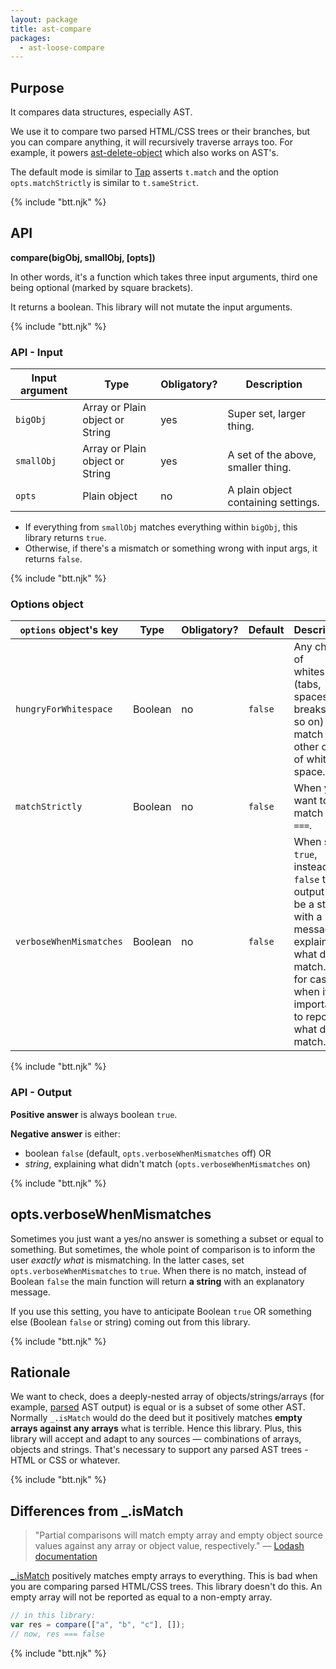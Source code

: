 ```yaml
---
layout: package
title: ast-compare
packages:
  - ast-loose-compare
---
```


## Purpose

It compares data structures, especially AST.

We use it to compare two parsed HTML/CSS trees or their branches, but you can compare anything, it will recursively traverse arrays too. For example, it powers [ast-delete-object](/os/ast-delete-object/) which also works on AST's.

The default mode is similar to [Tap](https://node-tap.org/) asserts `t.match` and the option `opts.matchStrictly` is similar to `t.sameStrict`.

{% include "btt.njk" %}

## API

**compare(bigObj, smallObj, \[opts])**

In other words, it's a function which takes three input arguments, third one being optional (marked by square brackets).

It returns a boolean. This library will not mutate the input arguments.

{% include "btt.njk" %}

### API - Input

| Input argument | Type                            | Obligatory? | Description                         |
| -------------- | ------------------------------- | ----------- | ----------------------------------- |
| `bigObj`       | Array or Plain object or String | yes         | Super set, larger thing.            |
| `smallObj`     | Array or Plain object or String | yes         | A set of the above, smaller thing.  |
| `opts`         | Plain object                    | no          | A plain object containing settings. |

- If everything from `smallObj` matches everything within `bigObj`, this library returns `true`.
- Otherwise, if there's a mismatch or something wrong with input args, it returns `false`.

{% include "btt.njk" %}

### Options object

| `options` object's key  | Type    | Obligatory? | Default | Description                                                                                                                                                                     |
| ----------------------- | ------- | ----------- | ------- | ------------------------------------------------------------------------------------------------------------------------------------------------------------------------------- |
| `hungryForWhitespace`   | Boolean | no          | `false` | Any chunk of whitespace (tabs, spaces, line breaks and so on) will match any other chunk of white space.                                                                        |
| `matchStrictly`         | Boolean | no          | `false` | When you want to match like `===`.                                                                                                                                              |
| `verboseWhenMismatches` | Boolean | no          | `false` | When set to `true`, instead of `false` the output will be a string with a message explaining what didn't match. It's for cases when it's important to report what didn't match. |

{% include "btt.njk" %}

### API - Output

**Positive answer** is always boolean `true`.

**Negative answer** is either:

 - boolean `false` (default, `opts.verboseWhenMismatches` off) OR
 - _string_, explaining what didn't match (`opts.verboseWhenMismatches` on)

{% include "btt.njk" %}

## opts.verboseWhenMismatches

Sometimes you just want a yes/no answer is something a subset or equal to something. But sometimes, the whole point of comparison is to inform the user _exactly what_ is mismatching. In the latter cases, set `opts.verboseWhenMismatches` to `true`. When there is no match, instead of Boolean `false` the main function will return **a string** with an explanatory message.

If you use this setting, you have to anticipate Boolean `true` OR something else (Boolean `false` or string) coming out from this library.

{% include "btt.njk" %}

## Rationale

We want to check, does a deeply-nested array of objects/strings/arrays (for example, [parsed](/os/codsen-parser/) AST output) is equal or is a subset of some other AST. Normally `_.isMatch` would do the deed but it positively matches **empty arrays against any arrays** what is terrible. Hence this library. Plus, this library will accept and adapt to any sources — combinations of arrays, objects and strings. That's necessary to support any parsed AST trees - HTML or CSS or whatever.

{% include "btt.njk" %}

## Differences from \_.isMatch

> "Partial comparisons will match empty array and empty object source values against any array or object value, respectively." — [Lodash documentation](https://lodash.com/docs/4.16.4#isMatch)

[\_.isMatch](https://www.npmjs.com/package/lodash.ismatch) positively matches empty arrays to everything. This is bad when you are comparing parsed HTML/CSS trees. This library doesn't do this. An empty array will not be reported as equal to a non-empty array.

```js
// in this library:
var res = compare(["a", "b", "c"], []);
// now, res === false
```

{% include "btt.njk" %}
